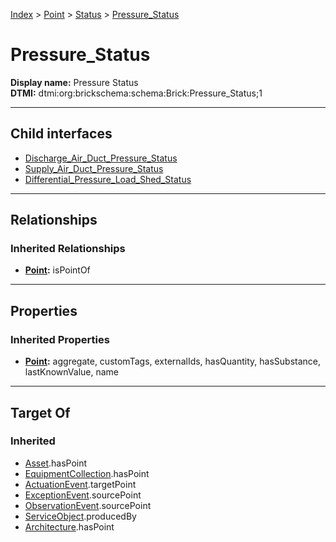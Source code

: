 [Index](../../../Index.md) > [Point](../../Point.md) > [Status](../Status.md) > [Pressure_Status](#)
# Pressure_Status

**Display name:** Pressure Status<br />
**DTMI:** dtmi:org:brickschema:schema:Brick:Pressure_Status;1

---

## Child interfaces
* [Discharge_Air_Duct_Pressure_Status](Discharge_Air_Duct_Pressure_Status.md)
* [Supply_Air_Duct_Pressure_Status](Supply_Air_Duct_Pressure_Status.md)
* [Differential_Pressure_Load_Shed_Status](Differential_Pressure_Load_Shed_Status/Differential_Pressure_Load_Shed_Status.md)

---

## Relationships

### Inherited Relationships
* **[Point](../../Point.md):** isPointOf

---

## Properties

### Inherited Properties
* **[Point](../../Point.md):** aggregate, customTags, externalIds, hasQuantity, hasSubstance, lastKnownValue, name

---

## Target Of
### Inherited
* [Asset](../../../Asset/Asset.md).hasPoint
* [EquipmentCollection](../../../Collection/AssetCollection/EquipmentCollection/EquipmentCollection.md).hasPoint
* [ActuationEvent](../../../Event/PointEvent/ActuationEvent.md).targetPoint
* [ExceptionEvent](../../../Event/PointEvent/ExceptionEvent.md).sourcePoint
* [ObservationEvent](../../../Event/PointEvent/ObservationEvent.md).sourcePoint
* [ServiceObject](../../../Information/ServiceObject/ServiceObject.md).producedBy
* [Architecture](../../../Space/Architecture/Architecture.md).hasPoint
